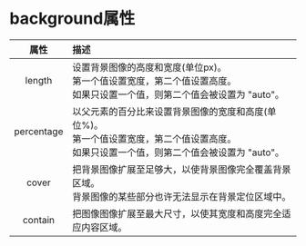 # background属性

| 属性                |     描述     |
| :-----------------: |  :---------  |
|   length			  |设置背景图像的高度和宽度(单位px)。<br>第一个值设置宽度，第二个值设置高度。<br>如果只设置一个值，则第二个值会被设置为 "auto"。
|   percentage        |以父元素的百分比来设置背景图像的宽度和高度(单位%)。<br>第一个值设置宽度，第二个值设置高度。<br>如果只设置一个值，则第二个值会被设置为 "auto"。
|       cover         |把背景图像扩展至足够大，以使背景图像完全覆盖背景区域。<br>背景图像的某些部分也许无法显示在背景定位区域中。
|      contain        |把图像图像扩展至最大尺寸，以使其宽度和高度完全适应内容区域。







